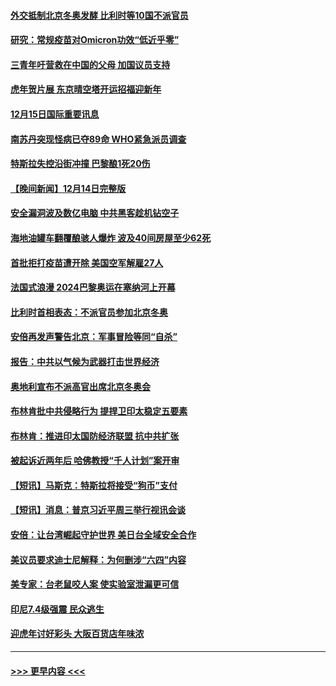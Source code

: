 #### [外交抵制北京冬奥发酵 比利时等10国不派官员](../pages/prog202/a103294682.md?t=12160000) 
#### [研究：常规疫苗对Omicron功效“低近乎零”](../pages/prog202/a103294547.md?t=12160000) 
#### [三青年吁营救在中国的父母 加国议员支持](../pages/prog202/a103294593.md?t=12160000) 
#### [虎年贺片展 东京晴空塔开运招福迎新年](../pages/prog202/a103294520.md?t=12160000) 
#### [12月15日国际重要讯息](../pages/prog202/a103294517.md?t=12160000) 
#### [南苏丹突现怪病已夺89命 WHO紧急派员调查](../pages/prog202/a103294435.md?t=12160000) 
#### [特斯拉失控沿街冲撞 巴黎酿1死20伤](../pages/prog202/a103294368.md?t=12160000) 
#### [【晚间新闻】12月14日完整版](../pages/prog202/a103294274.md?t=12160000) 
#### [安全漏洞波及数亿电脑 中共黑客趁机钻空子](../pages/prog202/a103293995.md?t=12160000) 
#### [海地油罐车翻覆酿骇人爆炸 波及40间房屋至少62死](../pages/prog202/a103294266.md?t=12160000) 
#### [首批拒打疫苗遭开除 美国空军解雇27人](../pages/prog202/a103293997.md?t=12160000) 
#### [法国式浪漫 2024巴黎奥运在塞纳河上开幕](../pages/prog202/a103294076.md?t=12160000) 
#### [比利时首相表态：不派官员参加北京冬奥](../pages/prog202/a103293740.md?t=12160000) 
#### [安倍再发声警告北京：军事冒险等同“自杀”](../pages/prog202/a103293923.md?t=12160000) 
#### [报告：中共以气候为武器打击世界经济](../pages/prog202/a103293872.md?t=12160000) 
#### [奥地利宣布不派高官出席北京冬奥会](../pages/prog202/a103293822.md?t=12160000) 
#### [布林肯批中共侵略行为 提捍卫印太稳定五要素](../pages/prog202/a103293718.md?t=12160000) 
#### [布林肯：推进印太国防经济联盟 抗中共扩张](../pages/prog202/a103293797.md?t=12160000) 
#### [被起诉近两年后 哈佛教授“千人计划”案开审](../pages/prog202/a103293644.md?t=12160000) 
#### [【短讯】马斯克：特斯拉将接受“狗币”支付](../pages/prog202/a103293781.md?t=12160000) 
#### [【短讯】消息：普京习近平周三举行视讯会谈](../pages/prog202/a103293716.md?t=12160000) 
#### [安倍：让台湾崛起守护世界 美日台全域安全合作](../pages/prog202/a103293689.md?t=12160000) 
#### [美议员要求迪士尼解释：为何删涉“六四”内容](../pages/prog202/a103293639.md?t=12160000) 
#### [美专家：台老鼠咬人案 使实验室泄漏更可信](../pages/prog202/a103293561.md?t=12160000) 
#### [印尼7.4级强震 民众逃生](../pages/prog202/a103293524.md?t=12160000) 
#### [迎虎年讨好彩头 大阪百货店年味浓](../pages/prog202/a103293518.md?t=12160000) 

----
#### [ >>> 更早内容 <<< ](../indexes/prog202-earlier.md)
